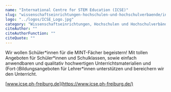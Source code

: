 ```yaml
---
name: "International Centre for STEM Education (ICSE)"
slug: "wissenschaftseinrichtungen-hochschulen-und-hochschulverbaende/international-centre-for-stem-eductaion-icse"
logo: "../logos/ICSE_Logo.jpg"
category: "Wissenschaftseinrichtungen, Hochschulen und Hochschulverbände"
citeAuthor: ""
citeAuthorFunction: ""
citeQuote: ""
---
```


Wir wollen Schüler\*innen für die MINT-Fächer begeistern! Mit tollen Angeboten für Schüler\*innen und Schulklassen, sowie einfach anwendbaren und qualitativ hochwertigen Unterrichtsmaterialien und (Fort-)Bildungsangeboten für Lehrer\*innen unterstützen und bereichern wir den Unterricht.

[www.icse.ph-freiburg.de](https://www.icse.ph-freiburg.de/)
